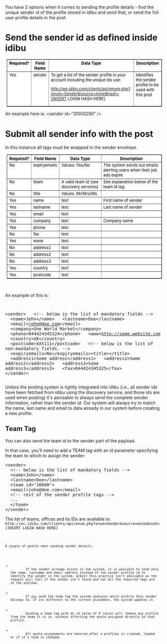 <p>You have 2 options when it comes to sending the profile details - find the unique sender id of the profile stored in idibu and send that, or send the full user profile details in the post.</p>
<h1>
	Send the sender id as defined inside idibu</h1>
<table align="center" border="1" cellpadding="2" cellspacing="2" style="font-size: 13px; color: black; background-color: white; margin-top: 0px; margin-right: 0px; margin-bottom: 0px; margin-left: 5px;">
	<tbody>
		<tr valign="top">
			<th scope="col">
				Required?</th>
			<th scope="col">
				Field Name</th>
			<th scope="col">
				Data Type</th>
			<th scope="col">
				Description</th>
		</tr>
		<tr valign="top">
			<td>
				Yes</td>
			<td>
				sender</td>
			<td>
				To get a list of the sender profile in your account including the unique ids use:

http://ws.idibu.com/clients/api/enum.php?enum=Sender&source=mine&hash=[INSERT LOGIN HASH HERE]</td>
			<td>
				Identifies the sender profile to be used with this post<br />
				&nbsp;</td>
		</tr>
	</tbody>
</table>
<p>An example here is: &lt;sender id=&quot;31000290&quot; /&gt;</p>
<h1>
	Submit all sender info with the post</h1>
<p>In this instance all tags must be wrapped in the sender envelope.</p>
<table align="center" border="1" cellpadding="2" cellspacing="2" style="font-size: 13px; color: black; background-color: white; margin-top: 0px; margin-right: 0px; margin-bottom: 0px; margin-left: 5px;">
	<tbody>
		<tr valign="top">
			<th scope="col">
				Required?</th>
			<th scope="col">
				Field Name</th>
			<th scope="col">
				Data Type</th>
			<th scope="col">
				Description</th>
		</tr>
		<tr valign="top">
			<td>
				No</td>
			<td>
				expiryemails</td>
			<td>
				Values: Yes/No</td>
			<td>
				The system sends out emails alerting users when their job ads expire</td>
		</tr>
		<tr valign="top">
			<td>
				No</td>
			<td>
				team</td>
			<td>
				A valid team id (see discovery services)</td>
			<td>
				See explanation below of the team id tag</td>
		</tr>
		<tr valign="top">
			<td>
				No</td>
			<td>
				title</td>
			<td>
				Values: Mr/Mrs/Ms</td>
			<td>
				&nbsp;</td>
		</tr>
		<tr valign="top">
			<td>
				Yes</td>
			<td>
				name</td>
			<td>
				text</td>
			<td>
				First name of sender</td>
		</tr>
		<tr valign="top">
			<td>
				Yes</td>
			<td>
				lastname</td>
			<td>
				text</td>
			<td>
				Last name of sender</td>
		</tr>
		<tr valign="top">
			<td>
				Yes</td>
			<td>
				email</td>
			<td>
				text</td>
			<td>
				&nbsp;</td>
		</tr>
		<tr valign="top">
			<td>
				Yes</td>
			<td>
				company</td>
			<td>
				text</td>
			<td>
				Company name</td>
		</tr>
		<tr valign="top">
			<td>
				Yes</td>
			<td>
				phone</td>
			<td>
				text</td>
			<td>
				&nbsp;</td>
		</tr>
		<tr valign="top">
			<td>
				No</td>
			<td>
				fax</td>
			<td>
				text</td>
			<td>
				&nbsp;</td>
		</tr>
		<tr valign="top">
			<td>
				Yes</td>
			<td>
				www</td>
			<td>
				text</td>
			<td>
				&nbsp;</td>
		</tr>
		<tr valign="top">
			<td>
				No</td>
			<td>
				address1</td>
			<td>
				text</td>
			<td>
				&nbsp;</td>
		</tr>
		<tr valign="top">
			<td>
				No</td>
			<td>
				address2</td>
			<td>
				text</td>
			<td>
				&nbsp;</td>
		</tr>
		<tr valign="top">
			<td>
				No</td>
			<td>
				address3</td>
			<td>
				text</td>
			<td>
				&nbsp;</td>
		</tr>
		<tr valign="top">
			<td>
				Yes</td>
			<td>
				country</td>
			<td>
				text</td>
			<td>
				&nbsp;</td>
		</tr>
		<tr valign="top">
			<td>
				Yes</td>
			<td>
				postcode</td>
			<td>
				text</td>
			<td>
				&nbsp;</td>
		</tr>
	</tbody>
</table>
<p>&nbsp;</p>
<p>An example of this is:</p>
<pre>

&lt;sender&gt;
&nbsp;&nbsp;&lt;!-- below is the list of mandatory fields --&gt;
&nbsp;&nbsp;&lt;name&gt;John&lt;/name&gt;
&nbsp;&nbsp;&lt;lastname&gt;Doe&lt;/lastname&gt;
&nbsp;&nbsp;&lt;email&gt;john@doe.com&lt;/email&gt;
&nbsp;&nbsp;&lt;company&gt;One World Market&lt;/company&gt;
&nbsp;&nbsp;&lt;phone&gt;044424345324&lt;/phone&gt;
&nbsp;&nbsp;&lt;www&gt;http://some.website.com&lt;/www&gt;
&nbsp;&nbsp;&lt;country&gt;UK&lt;/country&gt;
&nbsp;&nbsp;&lt;postcode&gt;XXX111&lt;/postcode&gt;
&nbsp;&nbsp;&lt;!-- below is the list of non-mandatory fields. --&gt;
&nbsp;&nbsp;&lt;expiryemails&gt;No&lt;/expiryemails&gt;&lt;title&gt;&lt;/title&gt;
&nbsp;&nbsp;&lt;address1&gt;Some address&lt;/address1&gt;
&nbsp;&nbsp;&lt;address2&gt;Some address2&lt;/address2&gt;
&nbsp;&nbsp;&lt;address3&gt;Some address3&lt;/address3&gt;
&nbsp;&nbsp;&lt;fax&gt;044424345325&lt;/fax&gt;
&lt;/sender&gt;
</pre>
<p>Unless the posting system is tightly integrated into idibu (i.e., all sender ids have been fetched from idibu using the discovery service, and those ids are used when posting) it&#39;s advisable to always send the complete sender information, rather than the sender id. Our system will always try to match the name, last name and email to data already in our system before creating a new profile.</p>
<h2>
	Team Tag</h2>
<p>You can also send the team id to the sender part of the payload.</p>
<p>In that case, you&#39;ll need to add a TEAM tag with an id parameter specifying the team to which to assign the sender:</p>
<pre>
&lt;sender&gt;
&nbsp;&nbsp;&lt;!-- below is the list of mandatory fields --&gt;
&nbsp;&nbsp;&lt;name&gt;John&lt;/name&gt;
&nbsp;&nbsp;&lt;lastname&gt;Doe&lt;/lastname&gt;
&nbsp;&nbsp;&lt;team id=&quot;10000&quot;&gt;
&nbsp;&nbsp;&lt;email&gt;john@doe.com&lt;/email&gt;
&nbsp;&nbsp;&lt;!-- rest of the sender profile tags --&gt;
&nbsp;&nbsp;...
&nbsp;&nbsp;&lt;/team&gt;
&lt;/sender&gt;
</pre>
<p>The list of teams, offices and its IDs are available in:
<code>
http://ws.idibu.com/clients/api/enum.php?enum=Sender&source=mine&hash=[INSERT LOGIN HASH HERE]
<code>
</p>
<p>A couple of points when sending sender details.</p>
<ul>
	<li>
		If the sender already exists in the system, it is possible to send only the name, lastname and email address instead of the sender profile id to identify the sender in the system, albeit this practice isn&#39;t advisable as the request will fail if the sender isn&#39;t found and not all the required tags are in the payload.</li>
	<li>
		If you send the team tag the system analyses which profile this sender belongs to. If its different to the current placement, the system updates it.</li>
	<li>
		Sending a team tag with an id value of 0 (zero) will remove any profile from the team it is in, without affecting the quota assigned directly to that profile.</li>
	<li>
		All quota assignments are honored after a profiles is created, loaded or if it&#39;s team is changed.</li>
</ul>
<p>&nbsp;</p>
